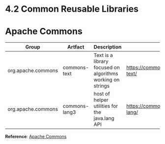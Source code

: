 # 4.2 Common Reusable Libraries

# Apache Commons


| Group                                 | Artfact                  | Description                                |                                         |
|---------------------------------------|--------------------------|--------------------------------------------|-----------------------------------------|
| org.apache.commons                    | commons-text             | Text is a library focused on algorithms working on strings | https://commons.apache.org/proper/commons-text/ |
| org.apache.commons                    | commons-lang3            | host of helper utilities for the java.lang API | https://commons.apache.org/proper/commons-lang/ |


__Reference__: [Apache Commons](https://commons.apache.org/)
